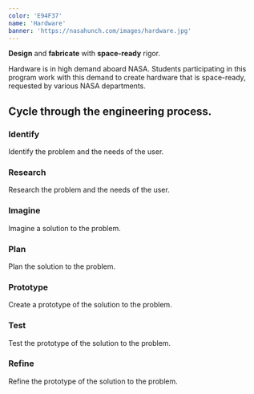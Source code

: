 ```yaml
---
color: 'E94F37'
name: 'Hardware'
banner: 'https://nasahunch.com/images/hardware.jpg'
---
```


**Design** and **fabricate** with **space-ready** rigor.

Hardware is in high demand aboard NASA. Students participating in this program work with this demand to create hardware that is space-ready, requested by various NASA departments.

## Cycle through the **engineering process**.

### Identify

Identify the problem and the needs of the user.

### Research

Research the problem and the needs of the user.

### Imagine

Imagine a solution to the problem.

### Plan

Plan the solution to the problem.

### Prototype

Create a prototype of the solution to the problem.

### Test

Test the prototype of the solution to the problem.

### Refine

Refine the prototype of the solution to the problem.
